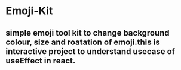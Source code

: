 # Emoji-Kit


## simple emoji tool kit to change background colour, size and roatation of emoji.this is interactive project to understand usecase of useEffect in react.
